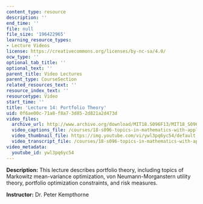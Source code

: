 ```yaml
---
content_type: resource
description: ''
end_time: ''
file: null
file_size: '196422965'
learning_resource_types:
- Lecture Videos
license: https://creativecommons.org/licenses/by-nc-sa/4.0/
ocw_type: ''
optional_tab_title: ''
optional_text: ''
parent_title: Video Lectures
parent_type: CourseSection
related_resources_text: ''
resource_index_text: ''
resourcetype: Video
start_time: ''
title: 'Lecture 14: Portfolio Theory'
uid: 0f6ae00c-71a8-f8a7-3d85-2d821a2d473d
video_files:
  archive_url: http://www.archive.org/download/MIT18.S096F13/MIT18_S096F13_lec14_300k.mp4
  video_captions_file: /courses/18-s096-topics-in-mathematics-with-applications-in-finance-fall-2013/eeef4a43eb0d588ebbb3508b0b09cd2b_ywl3pq6yc54.vtt
  video_thumbnail_file: https://img.youtube.com/vi/ywl3pq6yc54/default.jpg
  video_transcript_file: /courses/18-s096-topics-in-mathematics-with-applications-in-finance-fall-2013/1d785287f238bbd6ef61d14ad727085b_ywl3pq6yc54.pdf
video_metadata:
  youtube_id: ywl3pq6yc54
---
```


**Description:** This lecture describes portfolio theory, including topics of Markowitz mean-variance optimization, von Neumann-Morganstern utility theory, portfolio optimization constraints, and risk measures.

**Instructor:** Dr. Peter Kempthorne


